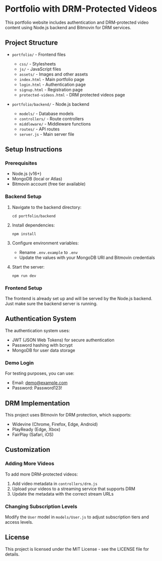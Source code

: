 # Portfolio with DRM-Protected Videos

This portfolio website includes authentication and DRM-protected video content using Node.js backend and Bitmovin for DRM services.

## Project Structure

- `portfolio/` - Frontend files
  - `css/` - Stylesheets
  - `js/` - JavaScript files
  - `assets/` - Images and other assets
  - `index.html` - Main portfolio page
  - `login.html` - Authentication page
  - `signup.html` - Registration page
  - `protected-videos.html` - DRM protected videos page

- `portfolio/backend/` - Node.js backend
  - `models/` - Database models
  - `controllers/` - Route controllers
  - `middleware/` - Middleware functions
  - `routes/` - API routes
  - `server.js` - Main server file

## Setup Instructions

### Prerequisites

- Node.js (v16+)
- MongoDB (local or Atlas)
- Bitmovin account (free tier available)

### Backend Setup

1. Navigate to the backend directory:
   ```
   cd portfolio/backend
   ```

2. Install dependencies:
   ```
   npm install
   ```

3. Configure environment variables:
   - Rename `.env.example` to `.env` 
   - Update the values with your MongoDB URI and Bitmovin credentials

4. Start the server:
   ```
   npm run dev
   ```

### Frontend Setup

The frontend is already set up and will be served by the Node.js backend. Just make sure the backend server is running.

## Authentication System

The authentication system uses:
- JWT (JSON Web Tokens) for secure authentication
- Password hashing with bcrypt
- MongoDB for user data storage

### Demo Login

For testing purposes, you can use:
- Email: demo@example.com
- Password: Password123!

## DRM Implementation

This project uses Bitmovin for DRM protection, which supports:
- Widevine (Chrome, Firefox, Edge, Android)
- PlayReady (Edge, Xbox)
- FairPlay (Safari, iOS)

## Customization

### Adding More Videos

To add more DRM-protected videos:
1. Add video metadata in `controllers/drm.js`
2. Upload your videos to a streaming service that supports DRM
3. Update the metadata with the correct stream URLs

### Changing Subscription Levels

Modify the `User` model in `models/User.js` to adjust subscription tiers and access levels.

## License

This project is licensed under the MIT License - see the LICENSE file for details.